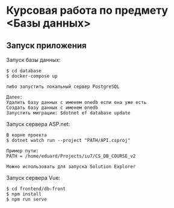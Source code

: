 # Курсовая работа по предмету <Базы данных>

## Запуск приложения

Запуск базы данных:
```
$ cd database
$ docker-compose up

либо запустить локальный сервер PostgreSQL

Далее:
Удалить базу данных с именем onedb если она уже есть
Создать базу данных с именем onedb
Запустить миграции: $dotnet ef database update
```

Запуск сервера ASP.net:
```
В корне проекта
$ dotnet watch run --project "PATH/API.csproj"

Пример пути:
PATH = /home/eduard/Projects/iu7/CS_DB_COURSE_v2

Можно использовать для запуска Solution Explorer
```

Запуск сервера Vue:
```
$ cd frontend/db-front
$ npm install
$ npm run serve
```